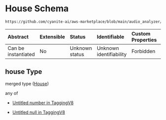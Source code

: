 # House Schema

```txt
https://github.com/cyanite-ai/aws-marketplace/blob/main/audio_analyzer/schemes/marketplace_v1/schema/TaggingV8.schema.json#/$defs/SubgenreScoresV1/properties/house
```



| Abstract            | Extensible | Status         | Identifiable            | Custom Properties | Additional Properties | Access Restrictions | Defined In                                                                     |
| :------------------ | :--------- | :------------- | :---------------------- | :---------------- | :-------------------- | :------------------ | :----------------------------------------------------------------------------- |
| Can be instantiated | No         | Unknown status | Unknown identifiability | Forbidden         | Allowed               | none                | [TaggingV8.schema.json\*](../out/TaggingV8.schema.json "open original schema") |

## house Type

merged type ([House](taggingv8-defs-subgenrescoresv1-properties-house.md))

any of

* [Untitled number in TaggingV8](taggingv8-defs-subgenrescoresv1-properties-house-anyof-0.md "check type definition")

* [Untitled null in TaggingV8](taggingv8-defs-subgenrescoresv1-properties-house-anyof-1.md "check type definition")
